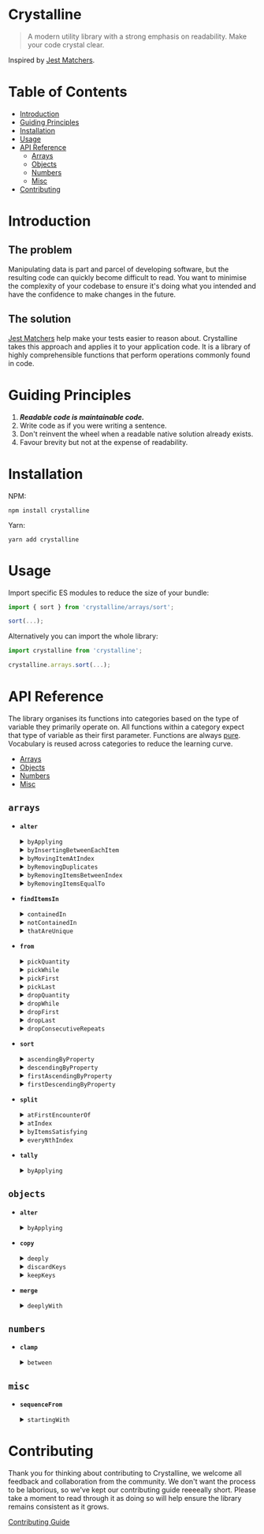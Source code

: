 # Crystalline
> A modern utility library with a strong emphasis on readability. Make your code crystal clear.

Inspired by [Jest Matchers](https://jestjs.io/docs/en/using-matchers).

# Table of Contents

- [Introduction](#introduction)
- [Guiding Principles](#guiding-principles)
- [Installation](#installation)
- [Usage](#usage)
- [API Reference](#api-reference)
  - [Arrays](#arrays)
  - [Objects](#objects)
  - [Numbers](#numbers)
  - [Misc](#misc)
- [Contributing](#contributing)

# Introduction

## The problem
Manipulating data is part and parcel of developing software, but the resulting code can quickly become difficult to read.
You want to minimise the complexity of your codebase to ensure it's doing what you intended and have the confidence 
to make changes in the future.
 
## The solution
[Jest Matchers](https://jestjs.io/docs/en/using-matchers) help make your tests easier to reason about. Crystalline takes 
this approach and applies it to your application code. It is a library of highly comprehensible functions that perform 
operations commonly found in code. 

# Guiding Principles

1) _**Readable code is maintainable code.**_ 
2) Write code as if you were writing a sentence. 
3) Don't reinvent the wheel when a readable native solution already exists.
4) Favour brevity but not at the expense of readability.

# Installation
NPM:
```shell script
npm install crystalline
```

Yarn:
```shell script
yarn add crystalline
```

# Usage
Import specific ES modules to reduce the size of your bundle:
```javascript
import { sort } from 'crystalline/arrays/sort';

sort(...);
```

Alternatively you can import the whole library:

```javascript
import crystalline from 'crystalline';

crystalline.arrays.sort(...);
```

# API Reference
The library organises its functions into categories based on the type of variable they primarily operate on. 
All functions within a category expect that type of variable as their first parameter. 
Functions are always [pure](https://en.wikipedia.org/wiki/Pure_function). 
Vocabulary is reused across categories to reduce the learning curve.

- [Arrays](#arrays)
- [Objects](#objects)
- [Numbers](#numbers)
- [Misc](#misc)

## `arrays`

- <strong>`alter`</strong>
    <details>
    <summary><code>byApplying</code></summary>
    <p>
    <br/>          
    Create a new array by applying the function supplied at the given index.

    ```javascript
    const input = ["a", "b", "c", "d"];

    const result = alter(input)
      .byApplying((n) => n.toUpperCase())
      .atIndex(1);

    expect(result).toEqual(["a", "B", "c", "d"]);
    ```

    </p>
    </details>
    
    <details>
    <summary><code>byInsertingBetweenEachItem</code></summary>
    <p>
    <br/>          
    Create a new array with the value supplied inserted between each item.

    ```javascript
    const input = ["b", "n", "n", "s"];

    const result = alter(input).byInsertingBetweenEachItem("a");

    expect(result).toEqual(["b", "a", "n", "a", "n", "a", "s"]);
    ```

    </p>
    </details>
    
    <details>
    <summary><code>byMovingItemAtIndex</code></summary>
    <p>
    <br/>          
    Return a new array with the item at the index specified moved to the chosen index.

    ```javascript
    const input = ["a", "b", "c", "d", "e", "f"];

    const result = alter(input).byMovingItemAtIndex(0).toIndex(2);

    expect(result).toEqual(["b", "c", "a", "d", "e", "f"]);
    ```

    </p>
    </details>
    
    <details>
    <summary><code>byRemovingDuplicates</code></summary>
    <p>
    <br/>          
    Create a new array with any duplicates from the original removed.

    ```javascript
    const input1 = [1, 1, 2, 1];
    const input2 = [1, "1"];
    const input3 = [[42], [42]];
      
    const result1 = alter(input1).byRemovingDuplicates();
    const result2 = alter(input2).byRemovingDuplicates();
    const result3 = alter(input3).byRemovingDuplicates();
      
    expect(result1).toEqual([1, 2]);
    expect(result2).toEqual([1, "1"]); 
    expect(result3).toEqual([[42]]);
    ```

    </p>
    </details>
    
    <details>
    <summary><code>byRemovingItemsBetweenIndex</code></summary>
    <p>
    <br/>          
    Create a new array with all items between the two indexes removed.

    ```javascript
    const input = [1, 2, 3, 4, 5, 6, 7, 8];
    
    const result = alter(input).byRemovingItemsBetweenIndex(2).andIndex(3);
  
    expect(result).toEqual([1, 2, 6, 7, 8]);
    ```

    </p>
    </details>

    <details>
    <summary><code>byRemovingItemsEqualTo</code></summary>
    <p>
    <br/>          
    Create a new array with any items matching those supplied removed.

    ```javascript
    const input = [1, 2, 1, 3, 4];
    
    const result = alter(input).byRemovingItemsEqualTo(1, 2);
  
    expect(result).toEqual([3, 4]);
    ```

    </p>
    </details>

- <strong>`findItemsIn`</strong>
    <details>
    <summary><code>containedIn</code></summary>
    <p>
    <br/>          
    Create a new array containing only items that are present in both the first and second array.

    ```javascript
    const input1 = [1, 2, 3, 4];
    const input2 = [7, 6, 5, 4, 3];
    
    const result = findItemsIn(input1).containedIn(input2);
    
    expect(result).toEqual([3, 4]);
    ```

    </p>
    </details>

    <details>
    <summary><code>notContainedIn</code></summary>
    <p>
    <br/>          
    Create a new array containing only items from the first array that are not present in second array.

    ```javascript
    const input1 = [1, 2, 3, 4];
    const input2 = [7, 6, 5, 4, 3];
    
    const result = findItemsIn(input1).notContainedIn(input2);
    
    expect(result).toEqual([1, 2]);
    ```

    </p>
    </details>

    <details>
    <summary><code>thatAreUnique</code></summary>
    <p>
    <br/>          
    Create a new array containing items that are only present in one of the two input arrays.

    ```javascript
    const input1a = [1, 2, 3, 4];
    const input1b = [7, 6, 5, 4, 3];
  
    const result = findItemsIn(input1a).and(input1b).thatAreUnique();
  
    expect(result).toEqual([1, 2, 7, 6, 5]);
    ```

    </p>
    </details>

- <strong>`from`</strong>
    <details>
    <summary><code>pickQuantity</code></summary>
    <p>
            
     - <details>
       <summary><code>fromTheStart</code></summary>
       <p>
       <br/>          
       Create a new array containing the first N number of items from the input array.
           
       ```javascript
       const input = ["foo", "bar", "baz"];

       const result = from(input).pickQuantity(2).fromTheStart();
       
       expect(result).toEqual(["foo", "bar"]);
       ```

       </p>
       </details>
     
     - <details>
       <summary><code>fromTheEnd</code></summary>
       <p>
       <br/>          
       Create a new array containing the last N number of items from the input array.
           
       ```javascript
       const input = ["foo", "bar", "baz"];
       
       const result = from(input).pickQuantity(2).fromTheEnd();
       
       expect(result).toEqual(["bar", "baz"]);
       ```

       </p>
       </details>

     </p>
    </details>
    
    <details>
    <summary><code>pickWhile</code></summary>
    <p>
            
     - <details>
       <summary><code>fromTheStart</code></summary>
       <p>
       <br/>          
       Create a new array by selecting items from the start of the input array until the predicate returns false.
           
       ```javascript
        const input = [1, 2, 3, 4, 3, 2, 1];

        const result = from(input)
          .pickWhile((n) => n !== 4)
          .fromTheStart();

        expect(result).toEqual([1, 2, 3]);
       ```

       </p>
       </details>
     
     - <details>
       <summary><code>fromTheEnd</code></summary>
       <p>
       <br/>          
       Create a new array by selecting items from the end of the input array until the predicate returns false.
           
       ```javascript
        const input = [1, 2, 3, 4, 3, 2, 1];

        const result = from(input)
          .pickWhile((n) => n !== 4)
          .fromTheEnd();

        expect(result).toEqual([3, 2, 1]);
       ```

       </p>
       </details>

     </p>
    </details>

    <details>
    <summary><code>pickFirst</code></summary>
    <p>           
    <br/>          
    Return the first item from the input array.
                
    ```javascript
    const result = from(["fi", "fo", "fum"]).pickFirst();
    
    expect(result).toBe("fi");
    ```
     
    </p>
    </details>
    
    <details>
    <summary><code>pickLast</code></summary>
    <p>           
    <br/>          
    Return the last item from the input array.
                
    ```javascript
    const result = from(["fi", "fo", "fum"]).pickLast();
    
    expect(result).toBe("fum");
    ```
     
    </p>
    </details>
    
    <details>
    <summary><code>dropQuantity</code></summary>
    <p>
            
     - <details>
       <summary><code>fromTheStart</code></summary>
       <p>
       <br/>          
       Create a new array containing all items from the input array with the first N items removed.
           
       ```javascript
        const input = ["foo", "bar", "baz"];

        const result = from(input).dropQuantity(2).fromTheStart();

        expect(result).toEqual(["baz"]);
       ```

       </p>
       </details>
     
     - <details>
       <summary><code>fromTheEnd</code></summary>
       <p>
       <br/>          
       Create a new array containing all items from the input array with the last N items removed.
           
       ```javascript
       const input = ["foo", "bar", "baz"];
       
       const result = from(input).dropQuantity(2).fromTheEnd();

       expect(result).toEqual(["foo"]);
       ```

       </p>
       </details>

     </p>
    </details>

    <details>
    <summary><code>dropWhile</code></summary>
    <p>
            
     - <details>
       <summary><code>fromTheStart</code></summary>
       <p>
       <br/>          
       Create a new array by removing items from the start of the input array until the predicate returns false.
           
       ```javascript
       const input = [1, 2, 3, 4, 3, 2, 1];
        
       const result = from(input)
         .dropWhile((n) => n <= 2)
         .fromTheStart();

       expect(result).toEqual([3, 4, 3, 2, 1]);
       ```

       </p>
       </details>
     
     - <details>
       <summary><code>fromTheEnd</code></summary>
       <p>
       <br/>          
       Create a new array by removing items from the end of the input array until the predicate returns false.
           
       ```javascript
       const input = [1, 2, 3, 4, 3, 2, 1];

       const result = from(input)
         .dropWhile((n) => n <= 3)
         .fromTheEnd();

       expect(result).toEqual([1, 2, 3, 4]);
       ```

       </p>
       </details>

     </p>
    </details>

    <details>
    <summary><code>dropFirst</code></summary>
    <p>           
    <br/>          
    Create a new array containing every item from the input array except the first.
                
    ```javascript
    const result = from(["fi", "fo", "fum"]).dropFirst();
    
    expect(result).toEqual(["fo", "fum"]);
    ```
     
    </p>
    </details>
    
    <details>
    <summary><code>dropLast</code></summary>
    <p>           
    <br/>          
    Create a new array containing every item from the input array except the last.
                
    ```javascript
    const result = from(["fi", "fo", "fum"]).dropLast();
          
    expect(result).toEqual(["fi", "fo"]);
    ```
     
    </p>
    </details>

    <details>
    <summary><code>dropConsecutiveRepeats</code></summary>
    <p>           
    <br/>          
    Create a new array containing every item from the input array with any consecutively repeated elements removed.
                
    ```javascript
    const input = [1, 1, 1, 2, 3, 4, 4, 2, 2];

    const result = from(input).dropConsecutiveRepeats();

    expect(result).toEqual([1, 2, 3, 4, 2]);
    ```
     
    </p>
    </details>

- <strong>`sort`</strong>
    <details>
    <summary><code>ascendingByProperty</code></summary>
    <p>           
    <br/>          
    Create a new array with items from the input array sorted in ascending order by the given property.
                
    ```javascript
    const input = [
      { name: "Emma", age: 70 },
      { name: "Peter", age: 78 },
      { name: "Mikhail", age: 62 },
    ];

    const result = sort(input).ascendingByProperty("age");

    expect(result).toEqual([
      { name: "Mikhail", age: 62 },
      { name: "Emma", age: 70 },
      { name: "Peter", age: 78 },
    ]);
    ```
     
    </p>
    </details>

    <details>
    <summary><code>descendingByProperty</code></summary>
    <p>           
    <br/>          
    Create a new array with items from the input array sorted in descending order by a given property.
                
    ```javascript
    const input = [
      { name: "Emma", age: 70 },
      { name: "Peter", age: 78 },
      { name: "Mikhail", age: 62 },
    ];

    const result = sort(input).descendingByProperty("age");

    expect(result).toEqual([
      { name: "Peter", age: 78 },
      { name: "Emma", age: 70 },
      { name: "Mikhail", age: 62 },
    ]);
    ```
     
    </p>
    </details>

    <details>
    <summary><code>firstAscendingByProperty</code></summary>
    <p>
            
     - <details>
       <summary><code>thenAscendingByProperty</code></summary>
       <p>
       <br/>          
       Create a new array with items from the input array sorted in ascending order by the first property, then ascending by the second property.
           
       ```javascript
       const alice = {
         name: "alice",
         age: 40,
       };
       const bob = {
        name: "bob",
        age: 30,
       };
       const clara = {
         name: "clara",
         age: 40,
       };
        
       const input = [alice, bob, clara];
        
       const result = sort(input)
         .firstAscendingByProperty("age")
         .thenAscendingByProperty("name");
        
       expect(result).toEqual([bob, alice, clara]);
       ```

       </p>
       </details>
     
     - <details>
       <summary><code>thenDescendingByProperty</code></summary>
       <p>
       <br/>          
       Create a new array with items from the input array sorted in ascending order by the first property, then descending by the second property.
           
       ```javascript
       const alice = {
         name: "alice",
         age: 40,
       };
       const bob = {
         name: "bob",
         age: 30,
       ;
       const clara = {
         name: "clara",
         age: 40,
       };
       
       const input = [clara, bob, alice];
       
       const result = sort(input)
         .firstAscendingByProperty("age")
         .thenDescendingByProperty("name");
       
       expect(result).toEqual([bob, clara, alice]);
       ```

       </p>
       </details>

     </p>
    </details>

    <details>
    <summary><code>firstDescendingByProperty</code></summary>
    <p>
            
     - <details>
       <summary><code>thenAscendingByProperty</code></summary>
       <p>
       <br/>          
       Create a new array with items from the input array sorted in descending order by the first property, then ascending by the second property.
           
       ```javascript
       const alice = {
         name: "alice",
         age: 40,
       };
       const bob = {
         name: "bob",
         age: 30,
       };
       const clara = {
         name: "clara",
         age: 40,
       };
       
       const input = [clara, bob, alice];

       const result = sort(input)
         .firstDescendingByProperty("age")
         .thenAscendingByProperty("name");

       expect(result).toEqual([alice, clara, bob]);
       ```

       </p>
       </details>
     
     - <details>
       <summary><code>thenDescendingByProperty</code></summary>
       <p>
       <br/>          
       Create a new array with items from the input array sorted in descending order by the first property, then descending by the second property.
           
       ```javascript
       const alice = {
         name: "alice",
         age: 40,
       };
       const bob = {
         name: "bob",
         age: 30,
       };
       const clara = {
         name: "clara",
         age: 40,
       };
       
       const input = [clara, bob, alice];

       const result = sort(input)
         .firstDescendingByProperty("age")
         .thenDescendingByProperty("name");

       expect(result).toEqual([clara, alice, bob]);
       ```

       </p>
       </details>

     </p>
    </details>

- <strong>`split`</strong>
    <details>
    <summary><code>atFirstEncounterOf</code></summary>
    <p>           
    <br/>          
    Create a new array that contains two arrays after splitting the original at the first point where the predicate holds true.
                
    ```javascript
    const input = [1, 2, 3, 1, 2, 3];

    const result = split(input).atFirstEncounterOf((n) => n === 2);

    expect(result).toEqual([[1], [2, 3, 1, 2, 3]]);
    ```
     
    </p>
    </details>

    <details>
    <summary><code>atIndex</code></summary>
    <p>           
    <br/>          
    Create a new array that contains two arrays after splitting the original at the index specified.
                
    ```javascript
    const input = [1, 2, 3];
    
    const result = split(input).atIndex(1);
    
    expect(result).toEqual([[1], [2, 3]]);
    ```
     
    </p>
    </details>    
    
    <details>
    <summary><code>byItemsSatisfying</code></summary>
    <p>           
    <br/>          
    Create a new array that contains two arrays after separating the contents of the original into items that satisfy the predicate and those that don't.
                
    ```javascript
    const input = ["sss", "ttt", "foo", "bars"];
    
    const result = split(input).byItemsSatisfying((n) => n.includes("s"));
    
    expect(result).toEqual([
      ["sss", "bars"],
      ["ttt", "foo"],
    ]);
    ```
     
    </p>
    </details>    
    
    <details>
    <summary><code>everyNthIndex</code></summary>
    <p>           
    <br/>          
    Create a new array that contains multiple other arrays that are the result of splitting the original every N items.
                
    ```javascript
    const input = [1, 2, 3, 4, 5, 6, 7];
    
    const result = split(input).everyNthIndex(3);
    
    expect(result).toEqual([[1, 2, 3], [4, 5, 6], [7]]);
    ```
     
    </p>
    </details>

- <strong>`tally`</strong>
    <details>
    <summary><code>byApplying</code></summary>
    <p>           
    <br/>          
    Create an object that contains a count of elements in an array according to how many match a key generated by the supplied function.
                
    ```javascript
    const input = [1.0, 1.1, 1.2, 2.0, 3.0, 2.2];

    const result = tally(input).byApplying(Math.floor);

    expect(result).toEqual({ 1: 3, 2: 2, 3: 1 });
    ```
     
    </p>
    </details>    

## `objects`

- <strong>`alter`</strong>
    <details>
    <summary><code>byApplying</code></summary>
    <p>
            
     - <details>
       <summary><code>toKey</code></summary>
       <p>
       <br/>          
       Create a new object that is a copy of the original but with the transformation applied to the key specified.
           
       ```javascript
       const input = {
         firstName: "  Tomato ",
         data: { elapsed: 100, remaining: 1400 },
         id: 123,
       };

       const result = alter(input)
         .byApplying((n) => n.trim())
         .toKey("firstName");

       expect(result).toEqual({
         firstName: "Tomato",
         data: { elapsed: 100, remaining: 1400 },
         id: 123,
       });
       ```

       </p>
       </details>
    
     </p>
     </details> 

- <strong>`copy`</strong>
    <details>
    <summary><code>deeply</code></summary>
    <p>           
    <br/>          
    Create a deep copy of the object including any nested objects. 
                
    ```javascript
    const input = {
      a: [1, 2, 3],
      b: "foo",
      c: {
        c1: 123,
      },
    };

    const result = copy(input).deeply();

    expect(input).toEqual(result);

    // Referential checks
    expect(input !== result).toBe(true);
    expect(input.a !== result.a).toBe(true);
    expect(input.c !== result.c).toBe(true);
    ```
     
    </p>
    </details>   
    
    <details>
    <summary><code>discardKeys</code></summary>
    <p>           
    <br/>          
    Create a partial copy of the object omitting the keys specified. 
                
    ```javascript
    const input = { a: 1, b: 2, c: 3, d: 4 };
    
    const result = copy(input).discardKeys("a", "d");
    
    expect(result).toEqual({ b: 2, c: 3 });
    ```
     
    </p>
    </details>   
    
    <details>
    <summary><code>keepKeys</code></summary>
    <p>           
    <br/>          
    Create a partial copy of an object containing only the keys specified. 
                
    ```javascript
    const input = { a: 1, b: 2, c: 3, d: 4 };

    const result = copy(input).keepKeys("a", "c");

    expect(result).toEqual({ a: 1, c: 3 });
    ```
     
    </p>
    </details>   

- <strong>`merge`</strong>
    <details>
    <summary><code>deeplyWith</code></summary>
    <p>
            
     - <details>
       <summary><code>resolvingConflictsViaFirstObject</code></summary>
       <p>
       <br/>          
       Create a new object with all properties from the input objects, using values from the first object when the same keys exist in both.
           
       ```javascript
       const obj1 = {
         name: "fred",
         age: 10,
         contact: { email: "moo@example.com" },
       };
       const obj2 = {
         age: 40,
         hair: "blonde",
         contact: { email: "baa@example.com" },
       };

       const result = merge(obj1)
         .deeplyWith(obj2)
         .resolvingConflictsViaFirstObject();

       expect(result).toEqual({
         name: "fred",
         age: 10,
         hair: "blonde",
         contact: { email: "moo@example.com" },
       });
       ```

       </p>
       </details>
       
     - <details>
       <summary><code>resolvingConflictsViaSecondObject</code></summary>
       <p>
       <br/>          
       Create a new object with all properties from the input objects, using values from the second object when the same keys exist in both.
           
       ```javascript
       const obj1 = {
         name: "fred",
         age: 10,
         contact: { email: "moo@example.com" },
       };
       const obj2 = {
         age: 40,
         hair: "blonde",
         contact: { email: "baa@example.com" },
       };

       const result = merge(obj1)
         .deeplyWith(obj2)
         .resolvingConflictsViaSecondObject();

       expect(result).toEqual({
         name: "fred",
         age: 40,
         hair: "blonde",
         contact: { email: "baa@example.com" },
       });
       ```

       </p>
       </details>

     - <details>
       <summary><code>resolvingConflictsByApplying</code></summary>
       <p>
       <br/>          
       Create a new object with all properties from the input objects, using the resolver function to derive a value for keys that exist in both.
           
       ```javascript
       const obj1 = { a: true, c: { values: [10, 20] } };
       const obj2 = { b: true, c: { values: [15, 35] } };
  
       const result = merge(obj1)
         .deeplyWith(obj2)
         .resolvingConflictsByApplying((x, y) => [...x, ...y]);
  
       expect(result).toEqual({
         a: true,
         b: true,
         c: { values: [10, 20, 15, 35] },
       });
       ```

       </p>
       </details>
    
     </p>
     </details> 

## `numbers`

- <strong>`clamp`</strong>
    <details>
    <summary><code>between</code></summary>
    <p>           
    <br/>          
    Restrict a number to be within the range specified. 
                
    ```javascript
    expect(clamp(-5).between(1, 10)).toBe(1);
    expect(clamp(15).between(1, 10)).toBe(10);
    expect(clamp(4).between(1, 10)).toBe(4);
    ```
     
    </p>
    </details>

## `misc`

- <strong>`sequenceFrom`</strong>
    <details>
    <summary><code>startingWith</code></summary>
    <p>
            
     - <details>
       <summary><code>untilCondition</code></summary>
       <p>
       <br/>          
       Create an array of items using the rule and seed value up until the terminator condition is met.
       
       :warning: Ensure your rule function is [pure](https://en.wikipedia.org/wiki/Pure_function) and terminator 
       condition will always be met, otherwise you risk creating an infinite loop. 
           
       ```javascript
       const rule = (n: number) => Math.pow(n, 2);
       const terminator = (n: number) => n > 1e10;
       const seed = 10;

       const result = sequenceFrom(rule)
         .startingWith(seed)
         .untilCondition(terminator);

       expect(result).toEqual([10, 100, 10000, 100000000]);
       ```

       </p>
       </details>

# Contributing
Thank you for thinking about contributing to Crystalline, we welcome all feedback and collaboration from the community. 
We don't want the process to be laborious, so we've kept our contributing guide reeeeally short. Please take a moment 
to read through it as doing so will help ensure the library remains consistent as it grows.

[Contributing Guide](./CONTRIBUTING.md)

